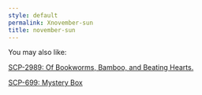 ```yaml
---
style: default
permalink: Xnovember-sun
title: november-sun
---
```

You may also like:

[SCP-2989: Of Bookworms, Bamboo, and Beating Hearts.](http://scp-wiki.net/scp-2989)

[SCP-699: Mystery Box](http://scp-wiki.net/scp-699)
